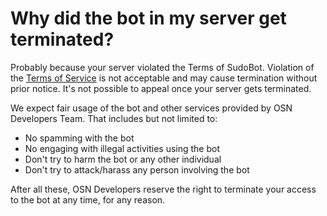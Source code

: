 # Why did the bot in my server get terminated?

Probably because your server violated the Terms of SudoBot. Violation of the [Terms of Service](../terms) is not acceptable and may cause termination without prior notice.
It's not possible to appeal once your server gets terminated.

We expect fair usage of the bot and other services provided by OSN Developers Team. That includes but not limited to:

- No spamming with the bot
- No engaging with illegal activities using the bot
- Don't try to harm the bot or any other individual
- Don't try to attack/harass any person involving the bot

After all these, OSN Developers reserve the right to terminate your access to the bot at any time, for any reason.